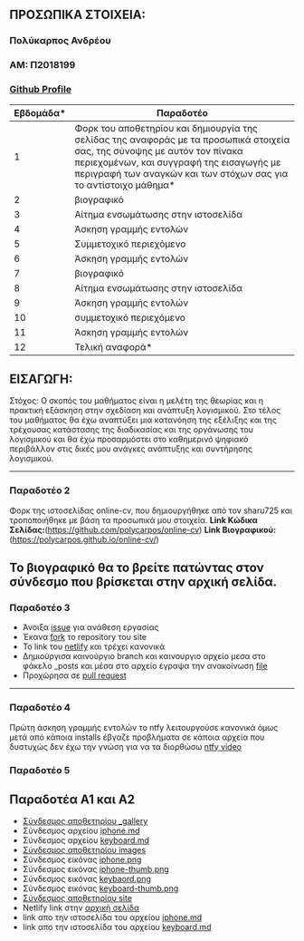 ## ΠΡΟΣΩΠΙΚΑ ΣΤΟΙΧΕΙΑ:

### Πολύκαρπος Ανδρέου
### ΑΜ: Π2018199
### [Github Profile](https://github.com/polycarpos)

| Εβδομάδα* | Παραδοτέο |
| --- | --- |
| 1 | Φορκ του αποθετηρίου και δημιουργία της σελίδας της αναφοράς με τα προσωπικά στοιχεία σας, της σύνοψης με αυτόν τον πίνακα περιεχομένων, και συγγραφή της εισαγωγής με περιγραφή των αναγκών και των στόχων σας για το αντίστοιχο μάθημα* |
| 2 | βιογραφικό |
| 3 | Αίτημα ενσωμάτωσης στην ιστοσελίδα |
| 4 | Άσκηση γραμμής εντολών |
| 5 | Συμμετοχικό περιεχόμενο |
| 6 | Άσκηση γραμμής εντολών |
| 7 | βιογραφικό |
| 8 | Αίτημα ενσωμάτωσης στην ιστοσελίδα |
| 9 | Άσκηση γραμμής εντολών |
| 10 | συμμετοχικό περιεχόμενο |
| 11 | Άσκηση γραμμής εντολών |
| 12 | Τελική αναφορά* |
## <a name="P">ΕΙΣΑΓΩΓΗ:</a>
Στόχος: Ο σκοπός του μαθήματος είναι η μελέτη της θεωρίας και η πρακτική εξάσκηση στην σχεδίαση και ανάπτυξη λογισμικού. Στο τέλος του μαθήματος θα έχω αναπτύξει μια κατανόηση της εξέλιξης και της τρέχουσας κατάστασης της διαδικασίας και της οργάνωσης του λογισμικού και θα έχω προσαρμόστει στο καθημερινό ψηφιακό περιβάλλον στις δικές μου ανάγκες ανάπτυξης και συντήρησης λογισμικού.

---
### Παραδοτέο 2
Φορκ της ιστοσελίδας online-cv, που δημιουργήθηκε από τον sharu725 και τροποποιήθηκε με βάση τα προσωπικά μου στοιχεία.
**Link Κώδικα Σελίδας:**(https://github.com/polycarpos/online-cv)
**Link Βιογραφικού:** (https://polycarpos.github.io/online-cv/) 

Το βιογραφικό θα το βρείτε πατώντας στον σύνδεσμο που βρίσκεται στην αρχική σελίδα.
---
### Παραδοτέο 3
- Άνοιξα [issue](https://github.com/ioniodi/sitegr/issues/115) για ανάθεση εργασίας
- Έκανα [fork](https://github.com/polycarpos/sitegr) το repository του site
- To link του [netlify](https://sad-pasteur-d16a2a.netlify.app/posts/2020/11/27/dieukrinisi-akadimaikon-tautotiton/) και τρέχει κανονικά
- Δημιούργισα καινούργιο branch και καινουργιο αρχείο μεσα στο φάκελο _posts και μέσα στο αρχείο έγραψα την ανακοίνωση [file](https://github.com/polycarpos/sitegr/blob/2018199/all_collections/_posts/2020-11-28-dieukrinisi-akadimaikon-tautotiton.md)
- Προχώρησα σε [pull request](https://github.com/ioniodi/sitegr/pull/129) 
---
### Παραδοτέο 4
Πρώτη άσκηση γραμμής εντολών το ntfy λειτουργούσε κανονικά όμως μετά από κάποια installs έβγαζε προβλήματα σε κάποια αρχεία που δυστυχώς δεν έχω την γνώση για να τα διορθώσω 
[ntfy video](https://asciinema.org/a/399405) 
### Παραδοτέο 5
## Παραδοτέα Α1 και Α2
- <a href="https://github.com/polycarpos/_gallery">Σύνδεσμος αποθετηρίου _gallery</a>
- Σύνδεσμος αρχείου <a href="https://github.com/polycarpos/_gallery/blob/4796fe31833a6e31357d9528e7f5dfc5f1e31c7d/iphone.md">iphone.md</a>
- Σύνδεσμος αρχείου <a href="https://github.com/polycarpos/_gallery/blob/4796fe31833a6e31357d9528e7f5dfc5f1e31c7d/keyboard.md">keyboard.md</a>
- <a href="https://github.com/polycarpos/images">Σύνδεσμος αποθετηρίου images</a>
- Σύνδεσμος εικόνας <a href="https://github.com/polycarpos/images/blob/master/iphone.png">iphone.png</a>
- Σύνδεσμος εικόνας <a href="https://github.com/polycarpos/images/blob/master/iphone-thumb.png">iphone-thumb.png</a>
- Σύνδεσμος εικόνας <a href="https://github.com/polycarpos/images/blob/master/keyboard.png">keybaord.png</a>
- Σύνδεσμος εικόνας <a href="https://github.com/polycarpos/images/blob/master/keyboard-thumb.png">keyboard-thumb.png</a>
- <a href="https://github.com/polycarpos/site">Σύνδεσμος αποθετηρίου site</a>
- Netlify link στην [αρχική σελίδα](https://infallible-swirles-0bb9d4.netlify.app)
- link απο την ιστοσελίδα του αρχείου [iphone.md](https://infallible-swirles-0bb9d4.netlify.app/gallery/iphone/)
- link απο την ιστοσελίδα του αρχείου [keyboard.md](https://infallible-swirles-0bb9d4.netlify.app/gallery/keyboard/)

